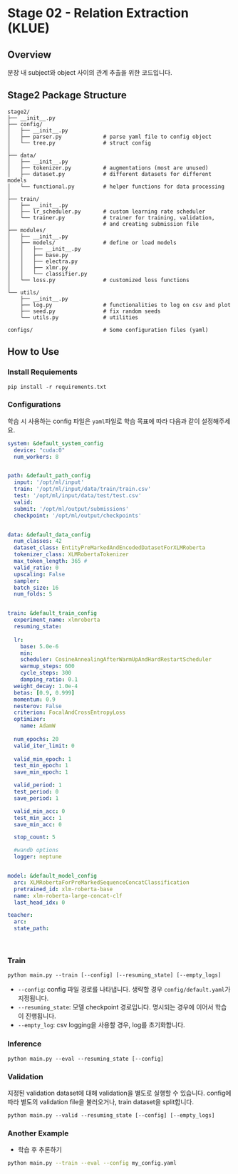 # Stage 02 - Relation Extraction (KLUE)

## Overview
문장 내 subject와 object 사이의 관계 추출을 위한 코드입니다.

## Stage2 Package Structure

```text
stage2/
├── __init__.py
├── config/                   
│   ├── __init__.py
│   ├── parser.py             # parse yaml file to config object
│   └── tree.py               # struct config
│
├── data/                     
│   ├── __init__.py           
│   ├── tokenizer.py          # augmentations (most are unused)
│   ├── dataset.py            # different datasets for different models
│   └── functional.py         # helper functions for data processing
│
├── train/
│   ├── __init__.py
│   ├── lr_scheduler.py       # custom learning rate scheduler
│   └── trainer.py            # trainer for training, validation, 
│                             # and creating submission file
├── modules/
│   ├── __init__.py
│   ├── models/               # define or load models
│   │   ├── __init__.py
│   │   ├── base.py
│   │   ├── electra.py
│   │   ├── xlmr.py
│   │   └── classifier.py
│   └── loss.py               # customized loss functions
│                             
└── utils/
    ├── __init__.py
    ├── log.py                # functionalities to log on csv and plot
    ├── seed.py               # fix random seeds
    └── utils.py              # utilities

configs/                      # Some configuration files (yaml)
```

## How to Use

### Install Requiements

```shell
pip install -r requirements.txt
```

### Configurations

학습 시 사용하는 config 파일은 `yaml`파일로 학습 목표에 따라 다음과 같이 설정해주세요.

```yaml
system: &default_system_config
  device: "cuda:0"
  num_workers: 8


path: &default_path_config
  input: '/opt/ml/input'
  train: '/opt/ml/input/data/train/train.csv'
  test: '/opt/ml/input/data/test/test.csv'
  valid: 
  submit: '/opt/ml/output/submissions'
  checkpoint: '/opt/ml/output/checkpoints'


data: &default_data_config
  num_classes: 42
  dataset_class: EntityPreMarkedAndEncodedDatasetForXLMRoberta
  tokenizer_class: XLMRobertaTokenizer
  max_token_length: 365 #
  valid_ratio: 0
  upscaling: False
  sampler: 
  batch_size: 16
  num_folds: 5


train: &default_train_config
  experiment_name: xlmroberta
  resuming_state: 
    
  lr:
    base: 5.0e-6
    min: 
    scheduler: CosineAnnealingAfterWarmUpAndHardRestartScheduler
    warmup_steps: 600
    cycle_steps: 300
    damping_ratio: 0.1
  weight_decay: 1.0e-4
  betas: [0.9, 0.999]
  momentum: 0.9
  nesterov: False
  criterion: FocalAndCrossEntropyLoss
  optimizer:
    name: AdamW
  
  num_epochs: 20
  valid_iter_limit: 0
  
  valid_min_epoch: 1
  test_min_epoch: 1
  save_min_epoch: 1

  valid_period: 1
  test_period: 0
  save_period: 1

  valid_min_acc: 0
  test_min_acc: 1
  save_min_acc: 0

  stop_count: 5

  #wandb options
  logger: neptune


model: &default_model_config
  arc: XLMRobertaForPreMarkedSequenceConcatClassification
  pretrained_id: xlm-roberta-base
  name: xlm-roberta-large-concat-clf
  last_head_idx: 0

teacher:
  arc:
  state_path: 

```

<br/>

### Train

```shell
python main.py --train [--config] [--resuming_state] [--empty_logs]
```

- `--config`: config 파일 경로를 나타냅니다. 생략할 경우 `config/default.yaml`가 지정됩니다.
- `--resuming_state`: 모델 checkpoint 경로입니다. 명시되는 경우에 이어서 학습이 진행됩니다.
- `--empty_log`: csv logging을 사용할 경우, log를 초기화합니다.

### Inference

```shell
python main.py --eval --resuming_state [--config]
```

### Validation
지정된 validation dataset에 대해 validation을 별도로 실행할 수 있습니다. 
config에 따라 별도의 validation file을 불러오거나, train dataset을 split합니다.

```shell
python main.py --valid --resuming_state [--config] [--empty_logs]
```

### Another Example
* 학습 후 추론하기
```bash
python main.py --train --eval --config my_config.yaml
```
